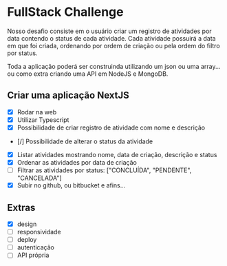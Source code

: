 # FullStack Challenge

Nosso desafio consiste em o usuário criar um registro de atividades por data contendo o status de cada atividade. Cada atividade possuirá a data em que foi criada, ordenando por ordem de criação ou pela ordem do filtro por status.

Toda a aplicação poderá ser construinda utilizando um json ou uma array... ou como extra criando uma API em NodeJS e MongoDB.

## Criar uma aplicação NextJS

- [x] Rodar na web
- [x] Utilizar Typescript
- [x] Possibilidade de criar registro de atividade com nome e descrição
- [/] Possibilidade de alterar o status da atividade
- [x] Listar atividades mostrando nome, data de criação, descrição e status
- [x] Ordenar as atividades por data de criação
- [ ] Filtrar as atividades por status: ["CONCLUÍDA", "PENDENTE", "CANCELADA"]
- [x] Subir no github, ou bitbucket e afins...

## Extras

- [x] design
- [ ] responsividade
- [ ] deploy
- [ ] autenticação
- [ ] API própria
